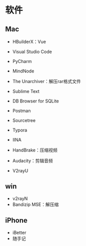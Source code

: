 # 软件

## Mac

- HBuilderX：Vue

- Visual Studio Code

- PyCharm
  
- MindNode
  
- The Unarchiver：解压rar格式文件
  
- Sublime Text

- DB Browser for SQLite
  
- Postman
  
- Sourcetree

- Typora
  
- IINA
  
- HandBrake：压缩视频

- Audacity：剪辑音频

- V2rayU

## win

- v2rayN
- Bandizip MSE：解压缩

## iPhone
- iBetter
- 随手记